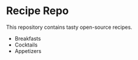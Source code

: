 # Recipe Repo

This repository contains tasty open-source recipes.

* Breakfasts
* Cocktails
* Appetizers
